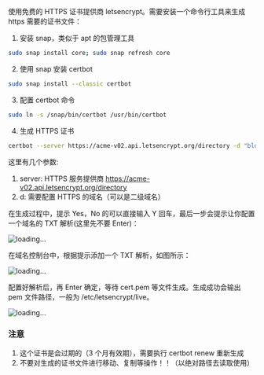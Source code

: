 使用免费的 HTTPS 证书提供商 letsencrypt。需要安装一个命令行工具来生成 https 需要的证书文件：

1. 安装 snap，类似于 apt 的包管理工具

```bash
sudo snap install core; sudo snap refresh core
```

2. 使用 snap 安装 certbot

```bash
sudo snap install --classic certbot
```

3. 配置 certbot 命令

```bash
sudo ln -s /snap/bin/certbot /usr/bin/certbot
```

4. 生成 HTTPS 证书

```bash
certbot --server https://acme-v02.api.letsencrypt.org/directory -d "blog.saber2pr.top" --manual --preferred-challenges dns-01 certonly
```

这里有几个参数:

1. server: HTTPS 服务提供商 https://acme-v02.api.letsencrypt.org/directory
2. d: 需要配置 HTTPS 的域名（可以是二级域名）

在生成过程中，提示 Yes，No 的可以直接输入 Y 回车，最后一步会提示让你配置一个域名的 TXT 解析(这里先不要 Enter)：

![loading...](https://cdn.jsdelivr.net/gh/saber2pr/MyWeb@master/resource/image/certbot-txt.webp)

在域名控制台中，根据提示添加一个 TXT 解析，如图所示：

![loading...](https://cdn.jsdelivr.net/gh/saber2pr/MyWeb@master/resource/image/aliyun-https-txt.webp)

配置好解析后，再 Enter 确定，等待 cert.pem 等文件生成。生成成功会输出 pem 文件路径，一般为 /etc/letsencrypt/live。

![loading...](https://cdn.jsdelivr.net/gh/saber2pr/MyWeb@master/resource/image/certbot.webp)

### 注意

1. 这个证书是会过期的（3 个月有效期），需要执行 certbot renew 重新生成
2. 不要对生成的证书文件进行移动、复制等操作！！（以绝对路径去读取使用）

